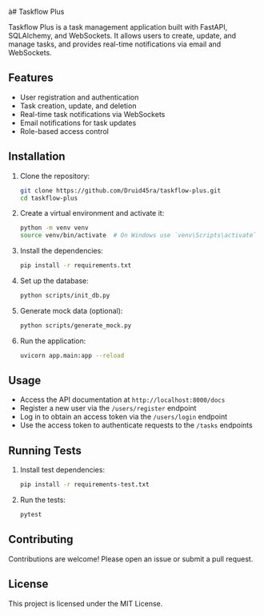 à# Taskflow Plus

Taskflow Plus is a task management application built with FastAPI, SQLAlchemy, and WebSockets. It allows users to create, update, and manage tasks, and provides real-time notifications via email and WebSockets.

## Features

- User registration and authentication
- Task creation, update, and deletion
- Real-time task notifications via WebSockets
- Email notifications for task updates
- Role-based access control

## Installation

1. Clone the repository:
    ```sh
    git clone https://github.com/Druid45ra/taskflow-plus.git
    cd taskflow-plus
    ```

2. Create a virtual environment and activate it:
    ```sh
    python -m venv venv
    source venv/bin/activate  # On Windows use `venv\Scripts\activate`
    ```

3. Install the dependencies:
    ```sh
    pip install -r requirements.txt
    ```

4. Set up the database:
    ```sh
    python scripts/init_db.py
    ```

5. Generate mock data (optional):
    ```sh
    python scripts/generate_mock.py
    ```

6. Run the application:
    ```sh
    uvicorn app.main:app --reload
    ```

## Usage

- Access the API documentation at `http://localhost:8000/docs`
- Register a new user via the `/users/register` endpoint
- Log in to obtain an access token via the `/users/login` endpoint
- Use the access token to authenticate requests to the `/tasks` endpoints

## Running Tests

1. Install test dependencies:
    ```sh
    pip install -r requirements-test.txt
    ```

2. Run the tests:
    ```sh
    pytest
    ```

## Contributing

Contributions are welcome! Please open an issue or submit a pull request.

## License

This project is licensed under the MIT License.
